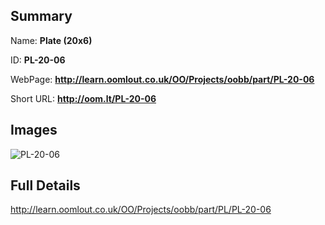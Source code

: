 

## Summary
 
Name: __Plate (20x6)__

ID: __PL-20-06__

WebPage: __http://learn.oomlout.co.uk/OO/Projects/oobb/part/PL-20-06__

Short URL: __http://oom.lt/PL-20-06__


## Images
![PL-20-06](http://oomlout.com/oomlout-OOBB/part/PL/PL-20-06/OOBB-PL-20-06_420.png)




## Full Details

 http://learn.oomlout.co.uk/OO/Projects/oobb/part/PL/PL-20-06

